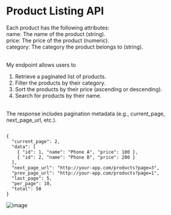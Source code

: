 # Product Listing API

Each product has the following attributes:<br>
name: The name of the product (string).<br>
price: The price of the product (numeric).<br>
category: The category the product belongs to (string).<br><br>

My endpoint allows users to <br>
1. Retrieve a paginated list of products.<br>
2. Filter the products by their category.<br>
3. Sort the products by their price (ascending or descending).<br>
4. Search for products by their name.<br><br>

The response includes pagination metadata (e.g., current_page, next_page_url, etc.). <br>
<pre><code>
{
  "current_page": 2,
  "data": [
    { "id": 1, "name": "Phone A", "price": 100 },
    { "id": 2, "name": "Phone B", "price": 200 }
  ],
  "next_page_url": "http://your-app.com/products?page=3",
  "prev_page_url": "http://your-app.com/products?page=1",
  "last_page": 5,
  "per_page": 10,
  "total": 50
}
</code></pre>
![image](https://github.com/user-attachments/assets/fe159a7d-0f96-491f-ad37-037eba45eec0)
